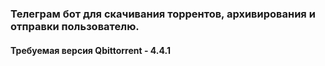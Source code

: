 ### Телеграм бот для скачивания торрентов, архивирования и отправки пользователю.
#### Требуемая версия Qbittorrent - 4.4.1
